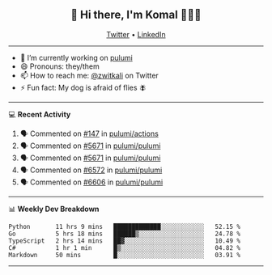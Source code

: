 <h2 align="center"> 👋 Hi there, I'm Komal 🧑🏾‍💻 </h2>
<p align="center">
    <a href="https://twitter.com/zwitkali">Twitter</a> •
    <a href="https://www.linkedin.com/in/komal-ali/">LinkedIn</a>
</p>

--------

- 🔭 I’m currently working on [pulumi](https://github.com/pulumi/pulumi)
- 😄 Pronouns: they/them
- 📫 How to reach me: [@zwitkali](https://twitter.com/zwitkali) on Twitter
- ⚡ Fun fact: My dog is afraid of flies 🪰

--------
💻 **Recent Activity**

<!--START_SECTION:activity-->
1. 🗣 Commented on [#147](https://github.com/pulumi/actions/issues/147) in [pulumi/actions](https://github.com/pulumi/actions)
2. 🗣 Commented on [#5671](https://github.com/pulumi/pulumi/issues/5671) in [pulumi/pulumi](https://github.com/pulumi/pulumi)
3. 🗣 Commented on [#5671](https://github.com/pulumi/pulumi/issues/5671) in [pulumi/pulumi](https://github.com/pulumi/pulumi)
4. 🗣 Commented on [#6572](https://github.com/pulumi/pulumi/issues/6572) in [pulumi/pulumi](https://github.com/pulumi/pulumi)
5. 🗣 Commented on [#6606](https://github.com/pulumi/pulumi/issues/6606) in [pulumi/pulumi](https://github.com/pulumi/pulumi)
<!--END_SECTION:activity-->

--------

📊 **Weekly Dev Breakdown**
<!--START_SECTION:waka-->
```text
Python       11 hrs 9 mins   █████████████░░░░░░░░░░░░   52.15 % 
Go           5 hrs 18 mins   ██████▒░░░░░░░░░░░░░░░░░░   24.78 % 
TypeScript   2 hrs 14 mins   ██▓░░░░░░░░░░░░░░░░░░░░░░   10.49 % 
C#           1 hr 1 min      █▒░░░░░░░░░░░░░░░░░░░░░░░   04.82 % 
Markdown     50 mins         █░░░░░░░░░░░░░░░░░░░░░░░░   03.91 % 
```
<!--END_SECTION:waka-->

--------